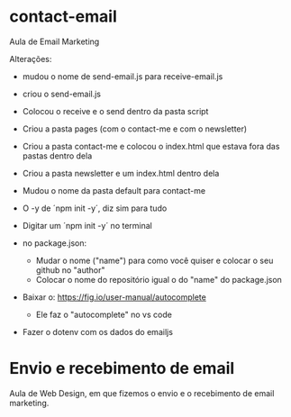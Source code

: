 # contact-email
Aula de Email Marketing

Alterações:
- mudou o nome de send-email.js para receive-email.js
- criou o send-email.js
- Colocou o receive e o send dentro da pasta script

- Criou a pasta pages (com o contact-me e com o newsletter)
- Criou a pasta contact-me e colocou o index.html que estava fora das pastas dentro dela
- Criou a pasta newsletter e um index.html dentro dela

- Mudou o nome da pasta default para contact-me

- O -y de ´npm init -y´, diz sim para tudo
- Digitar um ´npm init -y´ no terminal
- no package.json:
    - Mudar o nome ("name") para como você quiser e colocar o seu github no "author"
    - Colocar o nome do repositório igual o do "name" do package.json

- Baixar o: https://fig.io/user-manual/autocomplete
    - Ele faz o "autocomplete" no vs code

- Fazer o dotenv com os dados do emailjs

# Envio e recebimento de email

Aula de Web Design, em que fizemos o envio e o recebimento de email marketing. 